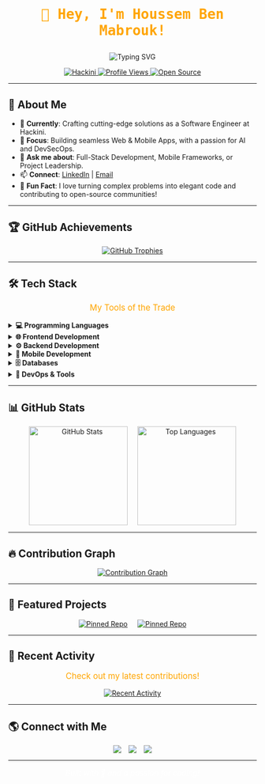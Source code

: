 # <p align="center" style="font-family: 'Fira Code', monospace; color: #FFA500;">👋 Hey, I'm Houssem Ben Mabrouk!</p>


<p align="center">
  <img src="https://readme-typing-svg.demolab.com?font=Fira+Code&weight=500&size=22&duration=3000&pause=1000&color=FFA500&center=true&vCenter=true&width=500&lines=Full+Stack+Wizard;Mobile+App+Innovator;Enthusiast" alt="Typing SVG" />
</p>

<p align="center">
  <a href="https://github.com/houssem112c">
    <img src="https://img.shields.io/badge/-Software%20Engineer%20at%20Hackini-FFA500?style=for-the-badge&logo=codeigniter&logoColor=white&labelColor=1E1E2E" alt="Hackini" />
  </a>
  <a href="https://github.com/houssem112c">
    <img src="https://komarev.com/ghpvc/?username=houssem112c&color=FFA500&style=for-the-badge&label=Profile+Views&labelColor=1E1E2E" alt="Profile Views" />
  </a>
  <a href="https://github.com/houssem112c?tab=repositories">
    <img src="https://img.shields.io/badge/-Open%20Source%20Contributor-FFA500?style=for-the-badge&logo=github&logoColor=white&labelColor=1E1E2E" alt="Open Source" />
  </a>
</p>

---

## 🚀 About Me
- 🔭 **Currently**: Crafting cutting-edge solutions as a Software Engineer at Hackini.
- 🎯 **Focus**: Building seamless Web & Mobile Apps, with a passion for AI and DevSecOps.
- 💬 **Ask me about**: Full-Stack Development, Mobile Frameworks, or Project Leadership.
- 📫 **Connect**: [LinkedIn](https://www.linkedin.com/in/houssem-ben-mabrouk-a61586204/) | [Email](mailto:houssem.benmabrouk12@gmail.com)
- 🌟 **Fun Fact**: I love turning complex problems into elegant code and contributing to open-source communities!

---

## 🏆 GitHub Achievements
<p align="center" style="display: flex; justify-content: center; gap: 20px; flex-wrap: wrap;">
  <a href="https://github.com/houssem112c">
    <img src="https://github-profile-trophy.vercel.app/?username=houssem112c&theme=onedark&no-frame=true&margin-w=15&margin-h=15&column=6" alt="GitHub Trophies" />
  </a>
</p>

---

## 🛠 Tech Stack
<p align="center" style="font-size: 1.2em; color: #FFA500;">My Tools of the Trade</p>

<details>
<summary><b>💻 Programming Languages</b></summary>
<p align="center">
  <a href="https://developer.mozilla.org/en-US/docs/Web/JavaScript"><img src="https://img.shields.io/badge/-JavaScript-F7DF1E?logo=javascript&logoColor=black&style=for-the-badge" /></a>
  <a href="https://www.typescriptlang.org/"><img src="https://img.shields.io/badge/-TypeScript-3178C6?logo=typescript&logoColor=white&style=for-the-badge" /></a>
  <a href="https://www.java.com/"><img src="https://img.shields.io/badge/-Java-007396?logo=java&logoColor=white&style=for-the-badge" /></a>
  <a href="https://docs.microsoft.com/en-us/dotnet/csharp/"><img src="https://img.shields.io/badge/-C%23-239120?logo=c-sharp&logoColor=white&style=for-the-badge" /></a>
  <a href="https://isocpp.org/"><img src="https://img.shields.io/badge/-C++-00599C?logo=c%2B%2B&logoColor=white&style=for-the-badge" /></a>
  <a href="https://www.open-std.org/jtc1/sc22/wg14/"><img src="https://img.shields.io/badge/-C-A8B9CC?logo=c&logoColor=white&style=for-the-badge" /></a>
</p>
</details>

<details>
<summary><b>🌐 Frontend Development</b></summary>
<p align="center">
  <a href="https://reactjs.org/"><img src="https://img.shields.io/badge/-React-61DAFB?logo=react&logoColor=white&style=for-the-badge" /></a>
  <a href="https://nextjs.org/"><img src="https://img.shields.io/badge/-Next.js-000000?logo=next.js&logoColor=white&style=for-the-badge" /></a>
</p>
</details>

<details>
<summary><b>⚙️ Backend Development</b></summary>
<p align="center">
  <a href="https://nodejs.org/"><img src="https://img.shields.io/badge/-Node.js-339933?logo=node.js&logoColor=white&style=for-the-badge" /></a>
  <a href="https://expressjs.com/"><img src="https://img.shields.io/badge/-Express.js-000000?logo=express&logoColor=white&style=for-the-badge" /></a>
  <a href="https://nestjs.com/"><img src="https://img.shields.io/badge/-NestJS-E0234E?logo=nestjs&logoColor=white&style=for-the-badge" /></a>
  <a href="https://spring.io/projects/spring-boot"><img src="https://img.shields.io/badge/-Spring%20Boot-6DB33F?logo=springboot&logoColor=white&style=for-the-badge" /></a>
</p>
</details>

<details>
<summary><b>📱 Mobile Development</b></summary>
<p align="center">
  <a href="https://flutter.dev/"><img src="https://img.shields.io/badge/-Flutter-02569B?logo=flutter&logoColor=white&style=for-the-badge" /></a>
  <a href="https://kotlinlang.org/"><img src="https://img.shields.io/badge/-Kotlin-0095D5?logo=kotlin&logoColor=white&style=for-the-badge" /></a>
  <a href="https://developer.apple.com/swift/"><img src="https://img.shields.io/badge/-Swift-FA7343?logo=swift&logoColor=white&style=for-the-badge" /></a>
  <a href="https://reactnative.dev/"><img src="https://img.shields.io/badge/-React%20Native-61DAFB?logo=react&logoColor=white&style=for-the-badge" /></a>
</p>
</details>

<details>
<summary><b>🗄️ Databases</b></summary>
<p align="center">
  <a href="https://www.mongodb.com/"><img src="https://img.shields.io/badge/-MongoDB-47A248?logo=mongodb&logoColor=white&style=for-the-badge" /></a>
  <a href="https://www.postgresql.org/"><img src="https://img.shields.io/b
adge/-PostgreSQL-336791?logo=postgresql&logoColor=white&style=for-the-badge" /></a>
  <a href="https://www.mysql.com/"><img src="https://img.shields.io/badge/-MySQL-4479A1?logo=mysql&logoColor=white&style=for-the-badge" /></a>
</p>
</details>

<details>
<summary><b>🔧 DevOps & Tools</b></summary>
<p align="center">
  <a href="https://www.docker.com/"><img src="https://img.shields.io/badge/-Docker-2496ED?logo=docker&logoColor=white&style=for-the-badge" /></a>
  <a href="https://git-scm.com/"><img src="https://img.shields.io/badge/-Git-F05032?logo=git&logoColor=white&style=for-the-badge" /></a>
  <a href="https://www.jenkins.io/"><img src="https://img.shields.io/badge/-Jenkins-D24939?logo=jenkins&logoColor=white&style=for-the-badge" /></a>
  <a href="https://kubernetes.io/"><img src="https://img.shields.io/badge/-Kubernetes-326CE5?logo=kubernetes&logoColor=white&style=for-the-badge" /></a>
</p>
</details>

---

## 📊 GitHub Stats
<p align="center" style="display: flex; justify-content: center; gap: 20px; flex-wrap: wrap;">
  <a href="https://github.com/houssem112c">
    <img height="200" src="https://github-readme-stats.vercel.app/api?username=houssem112c&show_icons=true&theme=transparent&hide_border=true&title_color=FFA500&text_color=FFFFFF&icon_color=FFA500&bg_color=30,1E1E2E,3B1E77,FFA500" alt="GitHub Stats" />
  </a>
  <a href="https://github.com/houssem112c">
    <img height="200" src="https://github-readme-stats.vercel.app/api/top-langs?username=houssem112c&layout=donut&langs_count=8&theme=transparent&hide_border=true&title_color=FFA500&text_color=FFFFFF&card_width=320" alt="Top Languages" />
  </a>
</p>

---

## 🔥 Contribution Graph
<p align="center" style="display: flex; justify-content: center; gap: 20px; flex-wrap: wrap;">
  <a href="https://github.com/houssem112c">
    <img src="https://github-readme-activity-graph.vercel.app/graph?username=houssem112c&theme=github-dark&bg_color=00000000&color=FFA500&line=FFA500&point=FFFFFF&area=true&hide_border=true" alt="Contribution Graph" />
  </a>
</p>

---

## 📌 Featured Projects
<p align="center" style="display: flex; justify-content: center; gap: 20px; flex-wrap: wrap;">
  <a href="https://github.com/houssem112c/ios">
    <img src="https://github-readme-stats.vercel.app/api/pin/?username=houssem112c&repo=ios&theme=transparent&hide_border=true&title_color=FFA500&text_color=FFFFFF&icon_color=FFA500&bg_color=30,1E1E2E,3B1E77,FFA500" alt="Pinned Repo" />
  </a>
  <a href="https://github.com/houssem112c/devops">
    <img src="https://github-readme-stats.vercel.app/api/pin/?username=houssem112c&repo=devops&theme=transparent&hide_border=true&title_color=FFA500&text_color=FFFFFF&icon_color=FFA500&bg_color=30,1E1E2E,3B1E77,FFA500" alt="Pinned Repo" />
  </a>
</p>


---

## 🌟 Recent Activity
<p align="center" style="font-size: 1.2em; color: #FFA500;">Check out my latest contributions!</p>
<p align="center">
  <a href="https://github.com/houssem112c?tab=overview">
    <img src="https://github-readme-stats.vercel.app/api?username=houssem112c&show=reviews,discussions_started,discussions_answered,prs_merged&theme=transparent&hide_border=true&title_color=FFA500&text_color=FFFFFF&icon_color=FFA500&bg_color=30,1E1E2E,3B1E77,FFA500" alt="Recent Activity" />
  </a>
</p>

---

## 🌎 Connect with Me
<p align="center" style="display: flex; justify-content: center; gap: 15px; flex-wrap: wrap;">
  <a href="https://www.linkedin.com/in/houssem-ben-mabrouk-a61586204" target="_blank">
    <img src="https://img.shields.io/badge/LinkedIn-0077B5?logo=linkedin&logoColor=white&style=for-the-badge&labelColor=1E1E2E" />
  </a>
  <a href="mailto:houssem.benmabrouk12@gmail.com">
    <img src="https://img.shields.io/badge/Email-D14836?logo=gmail&logoColor=white&style=for-the-badge&labelColor=1E1E2E" />
  </a>
  <a href="https://x.com/your-twitter-handle" target="_blank">
    <img src="https://img.shields.io/badge/X-000000?logo=x&logoColor=white&style=for-the-badge&labelColor=1E1E2E" />
  </a>

</p>

---

<p align="center" style="font-size: 1.1em; color: #FFFFFF;">
  <i>Built with 💖 and a passion for coding!</i>
</p>

